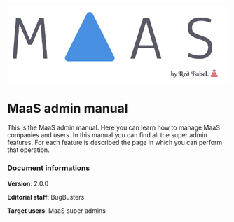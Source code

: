 ![MaasLogo](https://raw.githubusercontent.com/BugBusterSWE/adminManual/master/img/logo.png)

# MaaS admin manual

This is the MaaS admin manual. Here you can learn how to manage MaaS companies and users. In this manual you can find all the super admin features. For each feature is described the page in which you can perform that operation.


### Document informations

 **Version**:  2.0.0
 
 **Editorial staff**: BugBusters 
 
**Target users**: MaaS super admins


